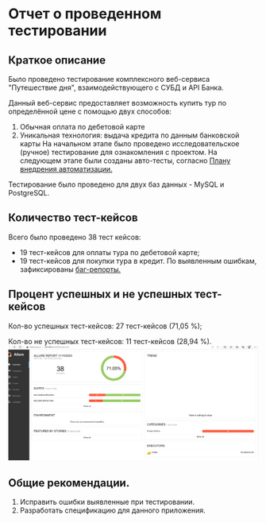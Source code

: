# Отчет о проведенном тестировании
## Краткое описание
Было проведено тестирование комплексного веб-сервиса "Путешествие дня", взаимодействующего с СУБД и API Банка.

Данный веб-сервис предоставляет возможность купить тур по определённой цене с помощью двух способов:

1. Обычная оплата по дебетовой карте
2. Уникальная технология: выдача кредита по данным банковской карты
На начальном этапе было проведено исследовательское (ручное) тестирование для ознакомления с проектом.
На следующем этапе были созданы авто-тесты, согласно [Плану внедрения автоматизации.](https://github.com/Margarita2113/My-diploma-QA-/blob/main/docs/Plan.md)

Тестирование было проведено для двух баз данных - MySQL и PostgreSQL.
## Количество тест-кейсов
Всего было проведено 38 тест кейсов:
- 19 тест-кейсов для оплаты тура по дебетовой карте;
- 19 тест-кейсов для покупки тура в кредит.
По выявленным ошибкам, зафиксированы [баг-репорты.](https://github.com/Margarita2113/My-diploma-QA-/issues)
## Процент успешных и не успешных тест-кейсов
Кол-во успешных тест-кейсов: 27 тест-кейсов (71,05 %);

Кол-во не успешных тест-кейсов: 11 тест-кейсов (28,94 %).
![img.png](img.png)
## Общие рекомендации.
1. Исправить ошибки выявленные при тестировании. 
2. Разработать спецификацию для данного приложения.
